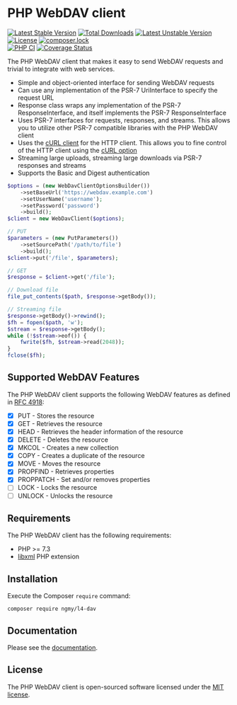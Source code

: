 # PHP WebDAV client
[![Latest Stable Version](https://poser.pugx.org/ngmy/l4-dav/v)](//packagist.org/packages/ngmy/l4-dav)
[![Total Downloads](https://poser.pugx.org/ngmy/l4-dav/downloads)](//packagist.org/packages/ngmy/l4-dav)
[![Latest Unstable Version](https://poser.pugx.org/ngmy/l4-dav/v/unstable)](//packagist.org/packages/ngmy/l4-dav)
[![License](https://poser.pugx.org/ngmy/l4-dav/license)](//packagist.org/packages/ngmy/l4-dav)
[![composer.lock](https://poser.pugx.org/ngmy/l4-dav/composerlock)](//packagist.org/packages/ngmy/l4-dav)<br>
[![PHP CI](https://github.com/ngmy/l4-dav/workflows/PHP%20CI/badge.svg)](https://github.com/ngmy/l4-dav/actions?query=workflow%3A%22PHP+CI%22)
[![Coverage Status](https://coveralls.io/repos/github/ngmy/l4-dav/badge.svg?branch=master)](https://coveralls.io/github/ngmy/l4-dav?branch=master)

The PHP WebDAV client that makes it easy to send WebDAV requests and trivial to integrate with web services.

- Simple and object-oriented interface for sending WebDAV requests
- Can use any implementation of the PSR-7 UriInterface to specify the request URL
- Response class wraps any implementation of the PSR-7 ResponseInterface, and itself implements the PSR-7 ResponseInterface
- Uses PSR-7 interfaces for requests, responses, and streams. This allows you to utilize other PSR-7 compatible libraries with the PHP WebDAV client
- Uses the [cURL client](https://github.com/php-http/curl-client) for the HTTP client. This allows you to fine control of the HTTP client using the [cURL option](https://www.php.net/manual/en/function.curl-setopt.php)
- Streaming large uploads, streaming large downloads via PSR-7 responses and streams
- Supports the Basic and Digest authentication

```php
$options = (new WebDavClientOptionsBuilder())
    ->setBaseUrl('https://webdav.example.com')
    ->setUserName('username');
    ->setPassword('password')
    ->build();
$client = new WebDavClient($options);

// PUT
$parameters = (new PutParameters())
    ->setSourcePath('/path/to/file')
    ->build();
$client->put('/file', $parameters);

// GET
$response = $client->get('/file');

// Download file
file_put_contents($path, $response->getBody());

// Streaming file
$response->getBody()->rewind();
$fh = fopen($path, 'w');
$stream = $response->getBody();
while (!$stream->eof()) {
    fwrite($fh, $stream->read(2048));
}
fclose($fh);
```

## Supported WebDAV Features
The PHP WebDAV client supports the following WebDAV features as defined in [RFC 4918](https://tools.ietf.org/html/rfc4918):

- [x] PUT - Stores the resource
- [x] GET - Retrieves the resource
- [x] HEAD - Retrieves the header information of the resource
- [x] DELETE - Deletes the resource
- [x] MKCOL - Creates a new collection
- [x] COPY - Creates a duplicate of the resource
- [x] MOVE - Moves the resource
- [x] PROPFIND - Retrieves properties
- [x] PROPPATCH - Set and/or removes properties
- [ ] LOCK - Locks the resource
- [ ] UNLOCK - Unlocks the resource

## Requirements
The PHP WebDAV client has the following requirements:

* PHP >= 7.3
* [libxml](https://www.php.net/manual/en/book.libxml.php) PHP extension

## Installation
Execute the Composer `require` command:
```console
composer require ngmy/l4-dav
```

## Documentation
Please see the [documentation](https://ngmy.github.io/l4-dav/api/).

## License
The PHP WebDAV client is open-sourced software licensed under the [MIT license](http://opensource.org/licenses/MIT).
